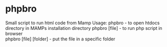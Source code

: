 # phpbro
Small script to run html code from Mamp
 Usage:
 phpbro - to open htdocs directory in MAMPs installation directory
 phpbro [file] - to run php script in browser            
 phpbro [file] [folder] - put the file in a specific folder 
